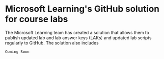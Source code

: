 # Microsoft Learning's GitHub solution for course labs

The Microsoft Learning team has created a solution that allows them to publish updated lab and lab answer keys (LAKs) and updated lab scripts regularly to GitHub. The solution also includes 

```
Coming Soon
```
